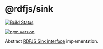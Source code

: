# @rdfjs/sink

[![Build Status](https://travis-ci.org/rdfjs/sink.svg?branch=master)](https://travis-ci.org/rdfjs/sink)

[![npm version](https://img.shields.io/npm/v/@rdfjs/sink.svg)](https://www.npmjs.com/package/@rdfjs/sink)

Abstract [RDFJS Sink interface](http://rdf.js.org/) implementation.
